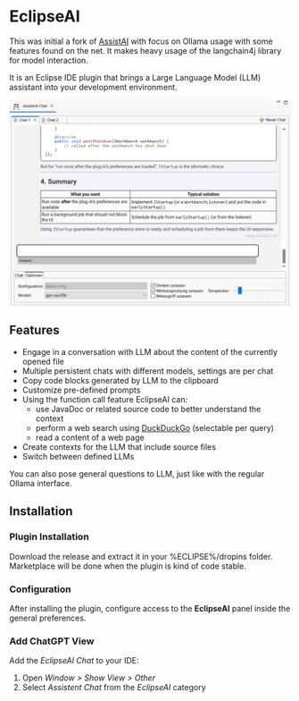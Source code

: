 # EclipseAI

This was initial a fork of [AssistAI](https://github.com/gradusnikov/eclipse-chatgpt-plugin) with focus on Ollama usage with some features found on the net.
It makes heavy usage of the langchain4j library for model interaction.

It is an Eclipse IDE plugin that brings a Large Language Model (LLM) assistant into your development environment.

<p align="center"><img src="src/website/screenshot.png" width="800"></p>


## Features

- Engage in a conversation with LLM about the content of the currently opened file
- Multiple persistent chats with different models, settings are per chat
- Copy code blocks generated by LLM to the clipboard
- Customize pre-defined prompts
- Using the function call feature EclipseAI can:
  - use JavaDoc or related source code to better understand the context
  - perform a web search using [DuckDuckGo](https://duckduckgo.com/) (selectable per query) 
  - read a content of a web page
- Create contexts for the LLM that include source files
- Switch between defined LLMs

You can also pose general questions to LLM, just like with the regular Ollama interface.

## Installation

### Plugin Installation

Download the release and extract it in your %ECLIPSE%/dropins folder. Marketplace will be done when the
plugin is kind of code stable.  

### Configuration

After installing the plugin, configure access to the **EclipseAI** panel inside the general preferences.

### Add ChatGPT View

Add the *EclipseAI Chat* to your IDE:

1. Open *Window > Show View > Other*
2. Select *Assistent Chat* from the *EclipseAI* category

